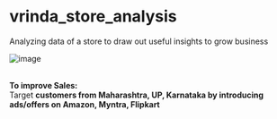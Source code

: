 # vrinda_store_analysis
Analyzing data of a store to draw out useful insights to grow business

![image](https://github.com/user-attachments/assets/54cec86c-3080-494b-a9ce-ba3ae4667027)

<br>
<b>To improve Sales:</b><br>
Target <b><women/b> customers from <b>Maharashtra, UP, Karnataka</b> by introducing ads/offers on <b>Amazon, Myntra, Flipkart</b>

